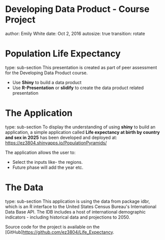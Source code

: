 Developing Data Product - Course Project
========================================================
author: Emily White
date: Oct 2, 2016
autosize: true
transition: rotate

Population Life Expectancy
========================================================
type: sub-section
This presentation is created as part of peer assessment for the Developing Data Product course.

- Use **Shiny** to build a data product
- Use **R-Presentation** or **slidify** to create the data product related presentation

The Application
========================================================
type: sub-section
To display the understanding of using **shiny** to build an application, a simple application called **Life expectancy at birth by country and sex in 2025** has been developed and deployed at: 
https://ez3804.shinyapps.io/PopulationPyramids/

The application allows the user to:
- Select the inputs like- the regions. 
- Future phase will add the year etc.


The Data
========================================================
type: sub-section
This application is using the data from package idbr, which is an R interface to the United States Census Bureau's International Data Base API. The IDB includes a host of international demographic indicators - including historical data and projections to 2050.

Source code for the project is available on the [GitHub]https://github.com/ez3804/Life_Expectancy.



